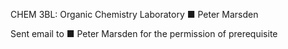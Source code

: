 CHEM 3BL: Organic Chemistry Laboratory
■ Peter Marsden

Sent email to ■ Peter Marsden for the permission of prerequisite
